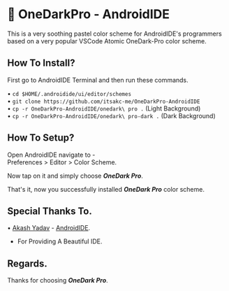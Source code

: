 # 🌃 OneDarkPro - AndroidIDE
This is a very soothing pastel color scheme for AndroidIDE's programmers based on a very popular VSCode Atomic OneDark-Pro color scheme.

## How To Install?
First go to AndroidIDE Terminal and then run these commands.

• ```cd $HOME/.androidide/ui/editor/schemes```
<br />
• ```git clone https://github.com/itsakc-me/OneDarkPro-AndroidIDE```
<br />
• ```cp -r OneDarkPro-AndroidIDE/onedark\ pro .``` (Light Background)
<br />
• ```cp -r OneDarkPro-AndroidIDE/onedark\ pro-dark .``` (Dark Background)

## How To Setup?
Open AndroidIDE navigate to -
<br />
Preferences > Editor > Color Scheme.

Now tap on it and simply choose ***OneDark Pro***.

That's it, now you successfully installed ***OneDark Pro*** color scheme.

## Special Thanks To.
• [Akash Yadav](https://github.com/itsaky) - [AndroidIDE](https://github.com/itsaky/AndroidIDE).
<br />
- For Providing A Beautiful IDE.

## Regards.
Thanks for choosing ***OneDark Pro***.
